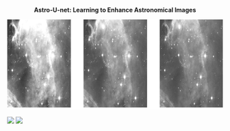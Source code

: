 <p align="center"> <b>  Astro-U-net:  Learning to Enhance Astronomical Images </b> </p>
<p align="center"><img src="img.png" height="210px"></p>



<p float="center">
  <img src="network1/network1.gif" width="420"/>
  <img src="network2/network2.gif" width="420"/> 
</p>
